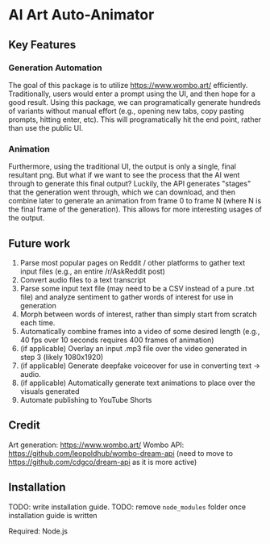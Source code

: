 # AI Art Auto-Animator
## Key Features

### Generation Automation
The goal of this package is to utilize https://www.wombo.art/ efficiently. Traditionally, users would enter a prompt using the UI,
and then hope for a good result. Using this package, we can programatically generate hundreds of variants without manual effort 
(e.g., opening new tabs, copy pasting prompts, hitting enter, etc). This will programatically hit the end point, rather than
use the public UI.

### Animation
Furthermore, using the traditional UI, the output is only a single, final resultant png. But what if we want to see the process that the 
AI went through to generate this final output? Luckily, the API generates "stages" that the generation went through, which we can download,
and then combine later to generate an animation from frame 0 to frame N (where N is the final frame of the generation). This allows for more 
interesting usages of the output.

## Future work
1. Parse most popular pages on Reddit / other platforms to gather text input files (e.g., an entire /r/AskReddit post)
2. Convert audio files to a text transcript
3. Parse some input text file (may need to be a CSV instead of a pure .txt file) and analyze sentiment to gather words of interest for use in generation
4. Morph between words of interest, rather than simply start from scratch each time.
5. Automatically combine frames into a video of some desired length (e.g., 40 fps over 10 seconds requires 400 frames of animation)
6. (if applicable) Overlay an input .mp3 file over the video generated in step 3 (likely 1080x1920)
7. (if applicable) Generate deepfake voiceover for use in converting text -> audio.
8. (if applicable) Automatically generate text animations to place over the visuals generated
9. Automate publishing to YouTube Shorts

## Credit 
Art generation: https://www.wombo.art/ 
Wombo API: https://github.com/leopoldhub/wombo-dream-api (need to move to https://github.com/cdgco/dream-api as it is more active)

## Installation 
TODO: write installation guide. 
TODO: remove `node_modules` folder once installation guide is written

Required: Node.js
